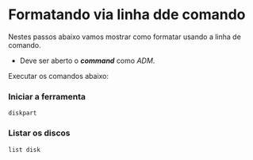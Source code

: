 # Formatando via linha dde comando

Nestes passos abaixo vamos mostrar como formatar usando a linha de comando.

* Deve ser aberto o ***command*** como *ADM*.

Executar os comandos abaixo:

### Iniciar a ferramenta
```batch
diskpart
```

### Listar os discos
```batch
list disk
```
